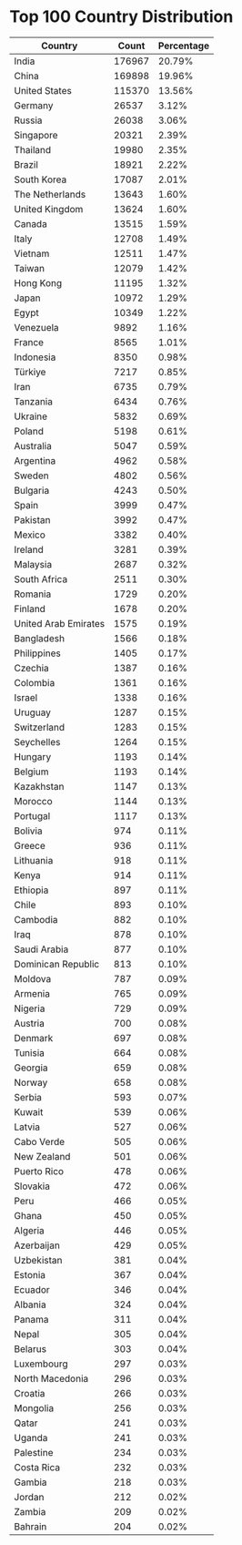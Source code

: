 # Top 100 Country Distribution
| Country | Count | Percentage |
|----|----|----|
| India | 176967 | 20.79% |
| China | 169898 | 19.96% |
| United States | 115370 | 13.56% |
| Germany | 26537 | 3.12% |
| Russia | 26038 | 3.06% |
| Singapore | 20321 | 2.39% |
| Thailand | 19980 | 2.35% |
| Brazil | 18921 | 2.22% |
| South Korea | 17087 | 2.01% |
| The Netherlands | 13643 | 1.60% |
| United Kingdom | 13624 | 1.60% |
| Canada | 13515 | 1.59% |
| Italy | 12708 | 1.49% |
| Vietnam | 12511 | 1.47% |
| Taiwan | 12079 | 1.42% |
| Hong Kong | 11195 | 1.32% |
| Japan | 10972 | 1.29% |
| Egypt | 10349 | 1.22% |
| Venezuela | 9892 | 1.16% |
| France | 8565 | 1.01% |
| Indonesia | 8350 | 0.98% |
| Türkiye | 7217 | 0.85% |
| Iran | 6735 | 0.79% |
| Tanzania | 6434 | 0.76% |
| Ukraine | 5832 | 0.69% |
| Poland | 5198 | 0.61% |
| Australia | 5047 | 0.59% |
| Argentina | 4962 | 0.58% |
| Sweden | 4802 | 0.56% |
| Bulgaria | 4243 | 0.50% |
| Spain | 3999 | 0.47% |
| Pakistan | 3992 | 0.47% |
| Mexico | 3382 | 0.40% |
| Ireland | 3281 | 0.39% |
| Malaysia | 2687 | 0.32% |
| South Africa | 2511 | 0.30% |
| Romania | 1729 | 0.20% |
| Finland | 1678 | 0.20% |
| United Arab Emirates | 1575 | 0.19% |
| Bangladesh | 1566 | 0.18% |
| Philippines | 1405 | 0.17% |
| Czechia | 1387 | 0.16% |
| Colombia | 1361 | 0.16% |
| Israel | 1338 | 0.16% |
| Uruguay | 1287 | 0.15% |
| Switzerland | 1283 | 0.15% |
| Seychelles | 1264 | 0.15% |
| Hungary | 1193 | 0.14% |
| Belgium | 1193 | 0.14% |
| Kazakhstan | 1147 | 0.13% |
| Morocco | 1144 | 0.13% |
| Portugal | 1117 | 0.13% |
| Bolivia | 974 | 0.11% |
| Greece | 936 | 0.11% |
| Lithuania | 918 | 0.11% |
| Kenya | 914 | 0.11% |
| Ethiopia | 897 | 0.11% |
| Chile | 893 | 0.10% |
| Cambodia | 882 | 0.10% |
| Iraq | 878 | 0.10% |
| Saudi Arabia | 877 | 0.10% |
| Dominican Republic | 813 | 0.10% |
| Moldova | 787 | 0.09% |
| Armenia | 765 | 0.09% |
| Nigeria | 729 | 0.09% |
| Austria | 700 | 0.08% |
| Denmark | 697 | 0.08% |
| Tunisia | 664 | 0.08% |
| Georgia | 659 | 0.08% |
| Norway | 658 | 0.08% |
| Serbia | 593 | 0.07% |
| Kuwait | 539 | 0.06% |
| Latvia | 527 | 0.06% |
| Cabo Verde | 505 | 0.06% |
| New Zealand | 501 | 0.06% |
| Puerto Rico | 478 | 0.06% |
| Slovakia | 472 | 0.06% |
| Peru | 466 | 0.05% |
| Ghana | 450 | 0.05% |
| Algeria | 446 | 0.05% |
| Azerbaijan | 429 | 0.05% |
| Uzbekistan | 381 | 0.04% |
| Estonia | 367 | 0.04% |
| Ecuador | 346 | 0.04% |
| Albania | 324 | 0.04% |
| Panama | 311 | 0.04% |
| Nepal | 305 | 0.04% |
| Belarus | 303 | 0.04% |
| Luxembourg | 297 | 0.03% |
| North Macedonia | 296 | 0.03% |
| Croatia | 266 | 0.03% |
| Mongolia | 256 | 0.03% |
| Qatar | 241 | 0.03% |
| Uganda | 241 | 0.03% |
| Palestine | 234 | 0.03% |
| Costa Rica | 232 | 0.03% |
| Gambia | 218 | 0.03% |
| Jordan | 212 | 0.02% |
| Zambia | 209 | 0.02% |
| Bahrain | 204 | 0.02% |
